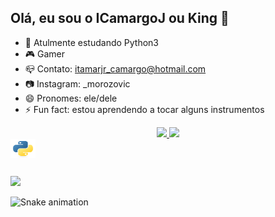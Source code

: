 ## Olá, eu sou o ICamargoJ ou King 👑

- 🌱 Atulmente estudando Python3
- 🎮 Gamer
- 📪 Contato: itamarjr_camargo@hotmail.com
- 📷 Instagram: _morozovic
- 😄 Pronomes: ele/dele
- ⚡ Fun fact: estou aprendendo a tocar alguns instrumentos

<div align="center">
  <a href="https://github.com/ICamargoJ">
  <img height="110em" src="https://github-readme-stats.vercel.app/api?username=ICamargoJ&show_icons=true&theme=ocean_dark&include_all_commits=true&count_private=true"/>
  <img height="110em" src="https://github-readme-stats.vercel.app/api/top-langs/?username=ICamargoJ&layout=compact&langs_count=7&theme=ocean_dark"/>
</div>
  <img align="center" alt="Rafa-Python" height="30" width="40" src="https://raw.githubusercontent.com/devicons/devicon/master/icons/python/python-original.svg">
</div>

##

<a href="https://instagram.com/_morozovic" target="_blank"><img src="https://img.shields.io/badge/-Instagram-%23E4405F?style=for-the-badge&logo=instagram&logoColor=white" target="_blank"></a>
 </div>
 
 ![Snake animation](https://github.com/ICamargoJ/ICamargoJ/blob/output/github-contribution-grid-snake.svg)
 
 </div>
 
